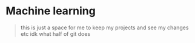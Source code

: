 # Machine learning

> this is just a space for me to keep my projects and see my changes etc idk what half of git does
